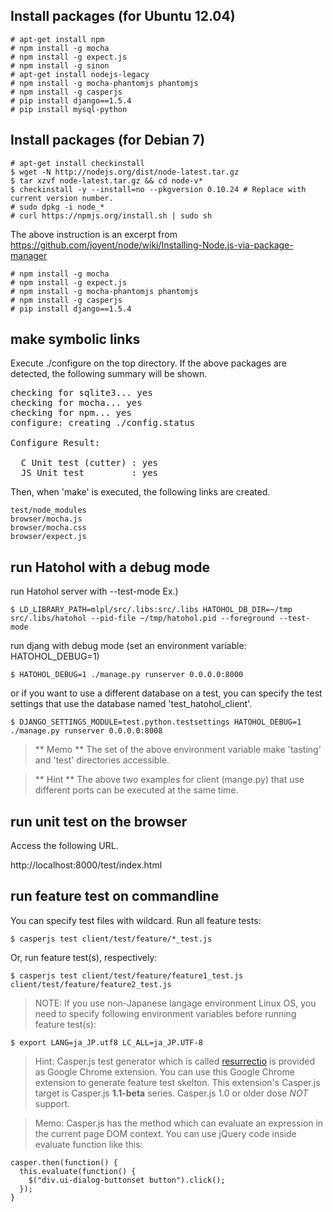 Install packages (for Ubuntu 12.04)
-----------------------------------

    # apt-get install npm
    # npm install -g mocha
    # npm install -g expect.js
    # npm install -g sinon
    # apt-get install nodejs-legacy
    # npm install -g mocha-phantomjs phantomjs
    # npm install -g casperjs
    # pip install django==1.5.4
    # pip install mysql-python

Install packages (for Debian 7)
-------------------------------

    # apt-get install checkinstall
    $ wget -N http://nodejs.org/dist/node-latest.tar.gz
    $ tar xzvf node-latest.tar.gz && cd node-v*
    $ checkinstall -y --install=no --pkgversion 0.10.24 # Replace with current version number.
    # sudo dpkg -i node_*
    # curl https://npmjs.org/install.sh | sudo sh

The above instruction is an excerpt from https://github.com/joyent/node/wiki/Installing-Node.js-via-package-manager

    # npm install -g mocha
    # npm install -g expect.js
    # npm install -g mocha-phantomjs phantomjs
    # npm install -g casperjs
    # pip install django==1.5.4

make symbolic links
-------------------
Execute ./configure on the top directory. If the above packages are detected,
the following summary will be shown.

<pre>
checking for sqlite3... yes
checking for mocha... yes
checking for npm... yes
configure: creating ./config.status
<snip>
Configure Result:

  C Unit test (cutter) : yes
  JS Unit test         : yes
</pre>

Then, when 'make' is executed, the following links are created.

    test/node_modules
    browser/mocha.js
    browser/mocha.css
    browser/expect.js

run Hatohol with a debug mode
-----------------------------
run Hatohol server with --test-mode
Ex.)

    $ LD_LIBRARY_PATH=mlpl/src/.libs:src/.libs HATOHOL_DB_DIR=~/tmp src/.libs/hatohol --pid-file ~/tmp/hatohol.pid --foreground --test-mode

run djang with debug mode (set an environment variable: HATOHOL_DEBUG=1)

    $ HATOHOL_DEBUG=1 ./manage.py runserver 0.0.0.0:8000

or if you want to use a different database on a test, you can specify the test settings that use the database named 'test_hatohol_client'.

    $ DJANGO_SETTINGS_MODULE=test.python.testsettings HATOHOL_DEBUG=1 ./manage.py runserver 0.0.0.0:8008

> ** Memo ** The set of the above environment variable make 'tasting' and 'test'
directories accessible.

> ** Hint ** The above two examples for client (mange.py) that use different ports can be executed at the same time.

run unit test on the browser
----------------------------
Access the following URL.

http://localhost:8000/test/index.html

run feature test on commandline
-------------------------------

You can specify test files with wildcard.
Run all feature tests:

    $ casperjs test client/test/feature/*_test.js

Or, run feature test(s), respectively:

    $ casperjs test client/test/feature/feature1_test.js client/test/feature/feature2_test.js

> NOTE: If you use non-Japanese langage environment Linux OS, you need to specify following environment variables before running feature test(s):

    $ export LANG=ja_JP.utf8 LC_ALL=ja_JP.UTF-8

> Hint: Casper.js test generator which is called [resurrectio](https://github.com/ebrehault/resurrectio) is provided as Google Chrome extension.
> You can use this Google Chrome extension to generate feature test skelton. This extension's Casper.js target is Casper.js **1.1-beta** series. Casper.js 1.0 or older dose *NOT* support.

> Memo: Casper.js has the method which can evaluate an expression in the current page DOM context.
> You can use jQuery code inside evaluate function like this:

    casper.then(function() {
      this.evaluate(function() {
        $("div.ui-dialog-buttonset button").click();
      });
    }
